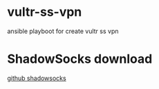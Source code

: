 # vultr-ss-vpn
ansible playboot for create vultr ss vpn

# ShadowSocks download
[github shadowsocks](https://github.com/shadowsocks)